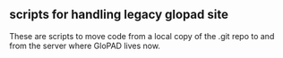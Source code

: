## scripts for handling legacy glopad site

These are scripts to move code from a local copy of the .git repo
to and from the server where GloPAD lives now.
